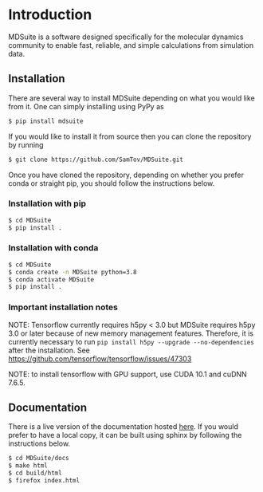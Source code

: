# Introduction
MDSuite is a software designed specifically for the molecular dynamics community to enable fast, reliable, and simple 
calculations from simulation data. 

## Installation
There are several way to install MDSuite depending on what you would like from it. One can simply installing using 
PyPy as
```bash
$ pip install mdsuite
```
If you would like to install it from source then you can clone the repository by running
```bash
$ git clone https://github.com/SamTov/MDSuite.git
```
Once you have cloned the repository, depending on whether you prefer conda or straight pip, you should follow the 
instructions below.

### Installation with pip
```bash
$ cd MDSuite
$ pip install .
``` 
### Installation with conda
```bash
$ cd MDSuite
$ conda create -n MDSuite python=3.8
$ conda activate MDSuite
$ pip install . 
```

### Important installation notes
NOTE: Tensorflow currently requires h5py < 3.0 but MDSuite requires h5py 3.0 or later because of new memory management 
features. Therefore, it is currently necessary to run ``pip install h5py --upgrade --no-dependencies`` after the 
installation. See https://github.com/tensorflow/tensorflow/issues/47303

NOTE: to install tensorflow with GPU support, use CUDA 10.1 and cuDNN 7.6.5. 

## Documentation
There is a live version of the documentation hosted [here](https://mdsuite.readthedocs.io/en/latest/).
If you would prefer to have a local copy, it can be built using sphinx by following the instructions below.
```bash
$ cd MDSuite/docs
$ make html
$ cd build/html
$ firefox index.html
```
